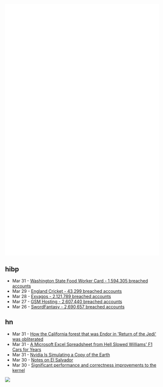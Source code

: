 ![Metrics](https://raw.githubusercontent.com/phixion/phixion/master/metrics.svg)

## hibp

<!--
for https://github.com/phixion/phixion/blob/main/.github/workflows/feeds.yml
-->
<!--START_SECTION:haveibeenpwnd-->
- Mar 31 - [Washington State Food Worker Card - 1,594,305 breached accounts](https://haveibeenpwned.com/PwnedWebsites#WashingtonStateFoodWorkerCard)
- Mar 29 - [England Cricket - 43,299 breached accounts](https://haveibeenpwned.com/PwnedWebsites#ECB)
- Mar 28 - [Exvagos - 2,121,789 breached accounts](https://haveibeenpwned.com/PwnedWebsites#Exvagos)
- Mar 27 - [GSM Hosting - 2,607,440 breached accounts](https://haveibeenpwned.com/PwnedWebsites#GSMHosting)
- Mar 26 - [SwordFantasy - 2,690,657 breached accounts](https://haveibeenpwned.com/PwnedWebsites#SwordFantasy)
<!--END_SECTION:haveibeenpwnd-->

## hn

<!--
for https://github.com/phixion/phixion/blob/main/.github/workflows/feeds.yml
-->
<!--START_SECTION:hn-->
- Mar 31 - [How the California forest that was Endor in 'Return of the Jedi' was obliterated](https://www.sfgate.com/streaming/article/What-happened-to-Endor-from-Star-Wars-17145105.php)
- Mar 31 - [A Microsoft Excel Spreadsheet from Hell Slowed Williams' F1 Cars for Years](https://www.thedrive.com/news/how-a-microsoft-excel-spreadsheet-from-hell-slowed-williams-f1-cars-for-years)
- Mar 31 - [Nvidia Is Simulating a Copy of the Earth](https://futurism.com/the-byte/nvidia-simulating-copy-earth)
- Mar 30 - [Notes on El Salvador](https://mattlakeman.org/2024/03/30/notes-on-el-salvador/)
- Mar 30 - [Significant performance and correctness improvements to the kernel](https://www.redox-os.org/news/kernel-10/)
<!--END_SECTION:hn-->

<!--
for https://yhype.me
-->
![](https://hit.yhype.me/github/profile?user_id=13013670)
